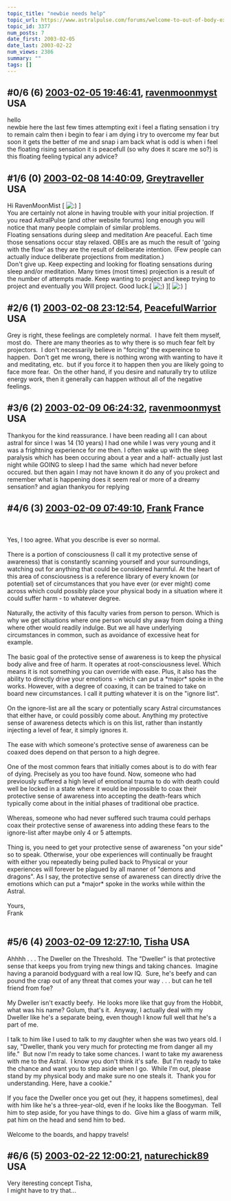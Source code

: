 ```yaml
---
topic_title: "newbie needs help"
topic_url: https://www.astralpulse.com/forums/welcome-to-out-of-body-experiences!/newbie-needs-help
topic_id: 3377
num_posts: 7
date_first: 2003-02-05
date_last: 2003-02-22
num_views: 2386
summary: ""
tags: []
---
```


## \#0/6 (6) [2003-02-05 19:46:41](https://www.astralpulse.com/forums/index.php?msg=119101), [ravenmoonmyst](https://www.astralpulse.com/forums/profile/?u=1829) USA ##
<section>
hello
<br>
newbie here the last few times attempting exit i feel a flating sensation i try to remain calm then i begin to fear i am dying i try to overcome my fear but soon it gets the better of me and snap i am back what is odd is when i feel the floating rising sensation it is peacefull (so why does it scare me so?) is this floating feeling typical any advice?
</section>

## \#1/6 (0) [2003-02-08 14:40:09](https://www.astralpulse.com/forums/index.php?msg=21854), [Greytraveller](https://www.astralpulse.com/forums/profile/?u=1734) USA ##
<section>
Hi RavenMoonMist [
<img alt=":)" class="smiley" src="https://www.astralpulse.com/forums/Smileys/fugue/smiley.png" title="Smiley"/>
]
<br>
You are certainly not alone in having trouble with your initial projection. If you read AstralPulse (and other website forums) long enough you will notice that many people complain of similar problems.
<br>
Floating sensations during sleep and meditation Are peaceful. Each time those sensations occur stay relaxed. OBEs are as much the result of 'going with the flow' as they are the result of deliberate intention. (Few people can actually induce deliberate projections from meditation.)
<br>
Don't give up. Keep expecting and looking for floating sensations during sleep and/or meditation. Many times (most times) projection is a result of the number of attempts made. Keep wanting to project and keep trying to project and eventually you Will project. Good luck.[
<img alt=";)" class="smiley" src="https://www.astralpulse.com/forums/Smileys/fugue/wink.png" title="Wink"/>
][
<img alt=":)" class="smiley" src="https://www.astralpulse.com/forums/Smileys/fugue/smiley.png" title="Smiley"/>
]
</section>

## \#2/6 (1) [2003-02-08 23:12:54](https://www.astralpulse.com/forums/index.php?msg=21902), [PeacefulWarrior](https://www.astralpulse.com/forums/profile/?u=230) USA ##
<section>
Grey is right, these feelings are completely normal.  I have felt them myself, most do.  There are many theories as to why there is so much fear felt by projectors.  I don't necessarily believe in "forcing" the expereince to happen.  Don't get me wrong, there is nothing wrong with wanting to have it and meditating, etc.  but if you force it to happen then you are likely going to face more fear.  On the other hand, if you desire and naturally try to utilize energy work, then it generally can happen without all of the negative feelings.
</section>

## \#3/6 (2) [2003-02-09 06:24:32](https://www.astralpulse.com/forums/index.php?msg=21927), [ravenmoonmyst](https://www.astralpulse.com/forums/profile/?u=1829) USA ##
<section>
Thankyou for the kind reassurance. I have been reading all I can about astral for since I was 14 (10 years) I had one while I was very young and it was a frightning experience for me then. I often wake up with the sleep paralysis which has been occuring about a year and a half- actually just last night while GOING to sleep I had the same  which had never before occured. but then again I may not have known it do any of you prokect and remember what is happening does it seem real or more of a dreamy sensation? and agian thankyou for replying
<br>
</section>

## \#4/6 (3) [2003-02-09 07:49:10](https://www.astralpulse.com/forums/index.php?msg=21929), [Frank](https://www.astralpulse.com/forums/profile/?u=359) France ##
<section>
<br>
<br>
Yes, I too agree. What you describe is ever so normal.
<br>
<br>
There is a portion of consciousness (I call it my protective sense of awareness) that is constantly scanning yourself and your surroundings, watching out for anything that could be considered harmful. At the heart of this area of consciousness is a reference library of every known (or potential) set of circumstances that you have ever (or ever might) come across which could possibly place your physical body in a situation where it could suffer harm - to whatever degree.
<br>
<br>
Naturally, the activity of this faculty varies from person to person. Which is why we get situations where one person would shy away from doing a thing where other would readily indulge. But we all have underlying circumstances in common, such as avoidance of excessive heat for example.
<br>
<br>
The basic goal of the protective sense of awareness is to keep the physical body alive and free of harm. It operates at root-consciousness level. Which means it is not something you can override with ease. Plus, it also has the ability to directly drive your emotions - which can put a *major* spoke in the works. However, with a degree of coaxing, it can be trained to take on board new circumstances. I call it putting whatever it is on the "ignore list".
<br>
<br>
On the ignore-list are all the scary or potentially scary Astral circumstances that either have, or could possibly come about. Anything my protective sense of awareness detects which is on this list, rather than instantly injecting a level of fear, it simply ignores it.
<br>
<br>
The ease with which someone's protective sense of awareness can be coaxed does depend on that person to a high degree.
<br>
<br>
One of the most common fears that initially comes about is to do with fear of dying. Precisely as you too have found. Now, someone who had previously suffered a high level of emotional trauma to do with death could well be locked in a state where it would be impossible to coax their protective sense of awareness into accepting the death-fears which typically come about in the initial phases of traditional obe practice.
<br>
<br>
Whereas, someone who had never suffered such trauma could perhaps coax their protective sense of awareness into adding these fears to the ignore-list after maybe only 4 or 5 attempts.
<br>
<br>
Thing is, you need to get your protective sense of awareness "on your side" so to speak. Otherwise, your obe experiences will continually be fraught with either you repeatedly being pulled back to Physical or your experiences will forever be plagued by all manner of "demons and dragons". As I say, the protective sense of awareness can directly drive the emotions which can put a *major* spoke in the works while within the Astral.
<br>
<br>
Yours,
<br>
Frank
<br>
<br>
</section>

## \#5/6 (4) [2003-02-09 12:27:10](https://www.astralpulse.com/forums/index.php?msg=21948), [Tisha](https://www.astralpulse.com/forums/profile/?u=594) USA ##
<section>
Ahhhh . . . The Dweller on the Threshold.  The "Dweller" is that protective sense that keeps you from trying new things and taking chances.  Imagine having a paranoid bodyguard with a real low IQ.  Sure, he's beefy and can pound the crap out of any threat that comes your way . . . but can he tell friend from foe?
<br>
<br>
My Dweller isn't exactly beefy.  He looks more like that guy from the Hobbit, what was his name? Golum, that's it.  Anyway, I actually deal with my Dweller like he's a separate being, even though I know full well that he's a part of me.
<br>
<br>
I talk to him like I used to talk to my daughter when she was two years old. I say, "Dweller, thank you very much for protecting me from danger all my life."  But now I'm ready to take some chances. I want to take my awareness with me to the Astral.  I know you don't think it's safe.  But I'm ready to take the chance and want you to step aside when I go.  While I'm out, please stand by my physical body and make sure no one steals it.  Thank you for understanding. Here, have a cookie."
<br>
<br>
If you face the Dweller once you get out (hey, it happens sometimes), deal with him like he's a three-year-old, even if he looks like the Boogyman.  Tell him to step aside, for you have things to do.  Give him a glass of warm milk, pat him on the head and send him to bed.
<br>
<br>
Welcome to the boards, and happy travels!
<br>
</section>

## \#6/6 (5) [2003-02-22 12:00:21](https://www.astralpulse.com/forums/index.php?msg=23332), [naturechick89](https://www.astralpulse.com/forums/profile/?u=1901) USA ##
<section>
Very iteresting concept Tisha,
<br>
I might have to try that...
</section>